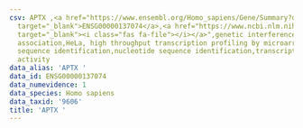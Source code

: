```yaml
---
csv: APTX ,<a href="https://www.ensembl.org/Homo_sapiens/Gene/Summary?db=core;g=ENSG00000137074"
  target="_blank">ENSG00000137074</a>,<a href="https://www.ncbi.nlm.nih.gov/pubmed/28369544"
  target="_blank"><i class="fas fa-file"></i></a>",genetic interference,functional
  association,HeLa, high throughput transcription profiling by microarray,nucleotide
  sequence identification,nucleotide sequence identification,transcriptional regulation,up-regulates
  activity
data_alias: 'APTX '
data_id: ENSG00000137074
data_numevidence: 1
data_species: Homo sapiens
data_taxid: '9606'
title: 'APTX '
---
```

